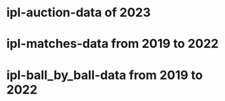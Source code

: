 # ipl-auction-data of 2023
# ipl-matches-data from 2019 to 2022
# ipl-ball_by_ball-data from 2019 to 2022
